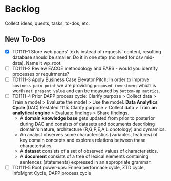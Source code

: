 # Backlog
Collect ideas, quests, tasks, to-dos, etc.

## New To-Dos
- [x] TD1111-1 Store web pages' texts instead of requests' content, resulting database should be smaller. Do it in one step (no need for csv mid-data). Name it wp_root.
- [ ] TD1111-2 Review EACOE methodology and EARS - would you identify processes or requirments?
- [ ] TD1111-3 Apply Business Case Elevator Pitch: In order to improve `business pain point` we are providing `proposed investment` which is worth `net present value` and can be measured by `bottom-up metrics`.
- [ ] TD1111-4 Prior DAPP process cycle: Clarify purpose > Collect data > Train a model > Evaluate the model > Use the model. **Data Analytics Cycle** (DAC) Restated 1115: Clarify purpose > Collect data > Train **an analytical engine** > Evaluate findings > Share findings. 
  - A **domain knowledge base** gets updated from prior to posterior during DAC and consists of datasets and documents describing domain's nature, architecture (R,G,P,E,A,L onotology) and dymamics. 
  - An analyst observes some characteristics (variables, features) of key domain concepts and explores relations between these characteristics. 
  - A **dataset** consists of a set of observed values of characteristics. 
  - A **document** consists of a tree of lexical elements containing sentences (statements) expressed in an appropriate grammar.
- [ ] TD1111-5 Root power-ups: Ennea performace cycle, ZTD cycle, InfoMgmt Cycle, DAPP process cycle
